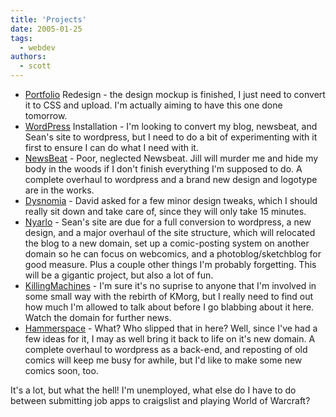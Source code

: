 ```yaml
---
title: 'Projects'
date: 2005-01-25
tags:
  - webdev
authors:
  - scott
---
```


- [Portfolio](http://spaceninja.com/port/) Redesign - the design mockup is finished, I just need to convert it to CSS and upload. I'm actually aiming to have this one done tomorrow.
- [WordPress](http://www.wordpress.org/) Installation - I'm looking to convert my blog, newsbeat, and Sean's site to wordpress, but I need to do a bit of experimenting with it first to ensure I can do what I need with it.
- [NewsBeat](http://www.newsbeat.org/) - Poor, neglected Newsbeat. Jill will murder me and hide my body in the woods if I don't finish everything I'm supposed to do. A complete overhaul to wordpress and a brand new design and logotype are in the works.
- [Dysnomia](http://dysnomia.spaceninja.com/) - David asked for a few minor design tweaks, which I should really sit down and take care of, since they will only take 15 minutes.
- [Nyarlo](http://nyarlo.net/) - Sean's site are due for a full conversion to wordpress, a new design, and a major overhaul of the site structure, which will relocated the blog to a new domain, set up a comic-posting system on another domain so he can focus on webcomics, and a photoblog/sketchblog for good measure. Plus a couple other things I'm probably forgetting. This will be a gigantic project, but also a lot of fun.
- [KillingMachines](http://www.killingmachines.org/) - I'm sure it's no suprise to anyone that I'm involved in some small way with the rebirth of KMorg, but I really need to find out how much I'm allowed to talk about before I go blabbing about it here. Watch the domain for further news.
- [Hammerspace](http://hammer.spaceninja.com/) - What? Who slipped that in here? Well, since I've had a few ideas for it, I may as well bring it back to life on it's new domain. A complete overhaul to wordpress as a back-end, and reposting of old comics will keep me busy for awhile, but I'd like to make some new comics soon, too.

It's a lot, but what the hell! I'm unemployed, what else do I have to do between submitting job apps to craigslist and playing World of Warcraft?
